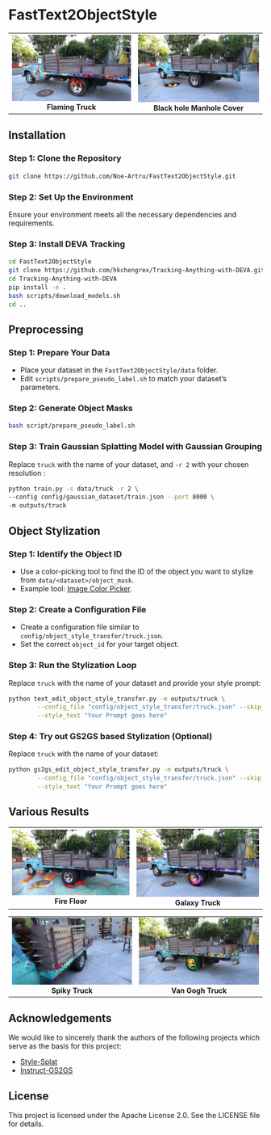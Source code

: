 # FastText2ObjectStyle
<table>
  <tr>
    <td align="center">
      <img src="ExampleResults/TruckWithFlames.png" alt="Image1" width="100%"><br>
      <b>Flaming Truck</b>
    </td>
    <td align="center">
      <img src="ExampleResults/blackhole.png" alt="Image2" width="100%"><br>
      <b>Black hole Manhole Cover</b>
    </td>
  </tr>
</table>

## Installation

### Step 1: Clone the Repository
```bash
git clone https://github.com/Noe-Artru/FastText2ObjectStyle.git
```

### Step 2: Set Up the Environment
Ensure your environment meets all the necessary dependencies and requirements.

### Step 3: Install DEVA Tracking
```bash
cd FastText2ObjectStyle
git clone https://github.com/hkchengrex/Tracking-Anything-with-DEVA.git
cd Tracking-Anything-with-DEVA
pip install -e .
bash scripts/download_models.sh
cd ..
```

## Preprocessing

### Step 1: Prepare Your Data
- Place your dataset in the `FastText2ObjectStyle/data` folder.
- Edit `scripts/prepare_pseudo_label.sh` to match your dataset’s parameters.

### Step 2: Generate Object Masks
```bash
bash script/prepare_pseudo_label.sh
```

### Step 3: Train Gaussian Splatting Model with Gaussian Grouping
Replace `truck` with the name of your dataset, and `-r 2` with your chosen resolution :
```bash
python train.py -s data/truck -r 2 \
--config config/gaussian_dataset/train.json --port 8000 \
-m outputs/truck
```

## Object Stylization

### Step 1: Identify the Object ID
- Use a color-picking tool to find the ID of the object you want to stylize from `data/<dataset>/object_mask`.
- Example tool: [Image Color Picker](https://imagecolorpicker.com/).

### Step 2: Create a Configuration File
- Create a configuration file similar to `config/object_style_transfer/truck.json`.
- Set the correct `object_id` for your target object.

### Step 3: Run the Stylization Loop
Replace `truck` with the name of your dataset and provide your style prompt:
```bash
python text_edit_object_style_transfer.py -m outputs/truck \
        --config_file "config/object_style_transfer/truck.json" --skip_test \
        --style_text "Your Prompt goes here"
```

### Step 4: Try out GS2GS based Stylization (Optional)
Replace `truck` with the name of your dataset:
```bash
python gs2gs_edit_object_style_transfer.py -m outputs/truck \
        --config_file "config/object_style_transfer/truck.json" --skip_test \
        --style_text "Your Prompt goes here"
```

## Various Results
<table>
  <tr>
    <td align="center">
      <img src="ExampleResults/fireFloor.png" alt="Image1" width="100%"><br>
      <b>Fire Floor</b>
    </td>
    <td align="center">
      <img src="ExampleResults/galaxy.png" alt="Image2" width="100%"><br>
      <b>Galaxy Truck</b>
    </td>
  </tr>
</table>

<table>
  <tr>
    <td align="center">
      <img src="ExampleResults/TruckWithSpikes.png" alt="Image1" width="100%"><br>
      <b>Spiky Truck</b>
    </td>
    <td align="center">
      <img src="ExampleResults/VanGogh.png" alt="Image2" width="100%"><br>
      <b>Van Gogh Truck</b>
    </td>
  </tr>
</table>

## Acknowledgements
We would like to sincerely thank the authors of the following projects which serve as the basis for this project:

- [Style-Splat](https://github.com/bernard0047/style-splat)
- [Instruct-GS2GS](https://github.com/cvachha/instruct-gs2gs)

## License
This project is licensed under the Apache License 2.0. See the LICENSE file for details.

